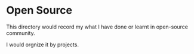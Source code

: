 # Open Source

This directory would record my what I have done or learnt in open-source community.

I would orgnize it by projects.
